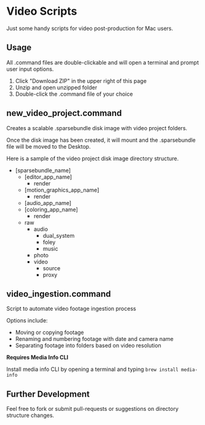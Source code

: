 Video Scripts
==========

Just some handy scripts for video post-production for Mac users.

Usage
------------

All .command files are double-clickable and will open a terminal and prompt user input options.

1. Click "Download ZIP" in the upper right of this page
2. Unzip and open unzipped folder
3. Double-click the .command file of your choice
  
new_video_project.command
------------

Creates a scalable .sparsebundle disk image with video project folders.

Once the disk image has been created, it will mount and the .sparsebundle file will be moved to the Desktop.

Here is a sample of the video project disk image directory structure.

- [sparsebundle_name]
  - [editor_app_name]
    - render
  - [motion_graphics_app_name]
    - render
  - [audio_app_name]
  - [coloring_app_name]
    - render
  - raw
    - audio
      - dual_system
      - foley
      - music
    - photo
    - video
      - source
      - proxy

video_ingestion.command
------------

Script to automate video footage ingestion process

Options include:

- Moving or copying footage
- Renaming and numbering footage with date and camera name
- Separating footage into folders based on video resolution

**Requires Media Info CLI**

Install media info CLI by opening a terminal and typing `brew install media-info`

Further Development
-----

Feel free to fork or submit pull-requests or suggestions on directory structure changes.
